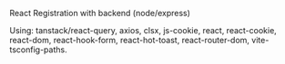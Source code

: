 React Registration with backend (node/express)

Using: 
  tanstack/react-query,
  axios,
  clsx,
  js-cookie,
  react,
  react-cookie,
  react-dom,
  react-hook-form,
  react-hot-toast,
  react-router-dom,
  vite-tsconfig-paths.
